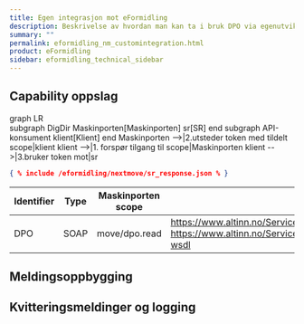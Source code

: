```yaml
---
title: Egen integrasjon mot eFormidling
description: Beskrivelse av hvordan man kan ta i bruk DPO via egenutviklet kode
summary: ""
permalink: eformidling_nm_customintegration.html
product: eFormidling
sidebar: eformidling_technical_sidebar
---
```


## Capability oppslag

graph LR  
  subgraph DigDir
    Maskinporten[Maskinporten]
    sr[SR]
  end
  subgraph API-konsument
     klient[Klient]
  end
  Maskinporten -->|2.utsteder token med tildelt scope|klient
  klient -->|1. forspør tilgang til scope|Maskinporten
  klient -->|3.bruker token mot|sr



```json
{ % include /eformidling/nextmove/sr_response.json % }
```

| Identifier | Type        | Maskinporten scope  | Wsdl| Tjenestebeskrivelse |
| -----------|-------------|---------------------|-----|---------------------|
| DPO        | SOAP        | move/dpo.read       | https://www.altinn.no/ServiceEngineExternal/BrokerServiceExternalBasic.svc?wsdl <br> https://www.altinn.no/ServiceEngineExternal/BrokerServiceExternalBasicStreamed.svc?wsdl | https://altinn.github.io/docs/api/soap/grensesnitt/#brokerservice-formidlingstjenester-ws |
 		

## Meldingsoppbygging

## Kvitteringsmeldinger og logging